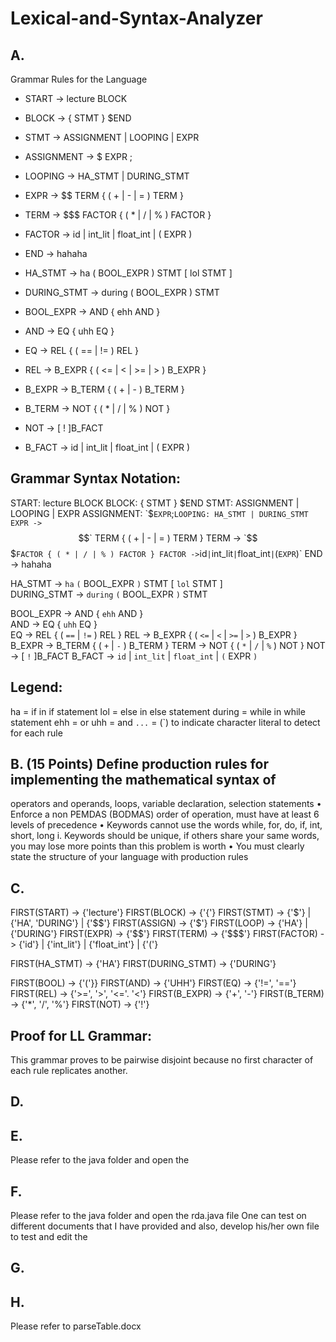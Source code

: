 # Lexical-and-Syntax-Analyzer

## A. 
Grammar Rules for the Language
- START -> lecture BLOCK
- BLOCK -> { STMT } $END
- STMT -> ASSIGNMENT | LOOPING | EXPR
- ASSIGNMENT -> $ EXPR ;
- LOOPING -> HA_STMT | DURING_STMT
- EXPR -> $$ TERM { ( + | - | = ) TERM }
- TERM -> $$$ FACTOR { ( * | / | % ) FACTOR }
- FACTOR -> id | int_lit | float_int | ( EXPR )
- END -> hahaha

- HA_STMT -> ha ( BOOL_EXPR ) STMT [ lol STMT ]     
- DURING_STMT -> during ( BOOL_EXPR ) STMT                

- BOOL_EXPR -> AND { ehh AND }  
- AND -> EQ { uhh EQ }          
- EQ -> REL { ( == | != ) REL }
- REL -> B_EXPR { ( <= | < | >= | > ) B_EXPR }
- B_EXPR -> B_TERM { ( + | - ) B_TERM }
- B_TERM -> NOT { ( * | / | % ) NOT }
- NOT -> [ ! ]B_FACT
- B_FACT -> id | int_lit | float_int | ( EXPR )

## Grammar Syntax Notation:
START: lecture BLOCK
BLOCK: { STMT } $END
STMT: ASSIGNMENT | LOOPING | EXPR
ASSIGNMENT: `$` EXPR `;`
LOOPING: HA_STMT | DURING_STMT
EXPR -> `$$` TERM { ( + | - | = ) TERM }
TERM -> `$$$` FACTOR { ( * | / | % ) FACTOR }
FACTOR -> `id` | `int_lit` | `float_int` | `(` EXPR `)`
END -> hahaha

HA_STMT -> `ha` `(` BOOL_EXPR `)` STMT [ `lol` STMT ]     
DURING_STMT -> `during` `(` BOOL_EXPR `)` STMT                

BOOL_EXPR -> AND { `ehh` AND }  
AND -> EQ { `uhh` EQ }          
EQ -> REL { ( `==` | `!=` ) REL }
REL -> B_EXPR { ( `<=` | `<` | `>=` | `>` ) B_EXPR }
B_EXPR -> B_TERM { ( `+` | `-` ) B_TERM }
TERM -> NOT { ( `*` | `/` | `%` ) NOT }
NOT -> [ `!` ]B_FACT
B_FACT -> `id` | `int_lit` | `float_int` | `(` EXPR `)`

## Legend: 
ha = if in if statement
lol = else in else statement 
during = while in while statement
ehh = or 
uhh = and
`...` = (`) to indicate character literal to detect for each rule

## B. (15 Points) Define production rules for implementing the mathematical syntax of
operators and operands, loops, variable declaration, selection statements
• Enforce a non PEMDAS (BODMAS) order of operation, must have at least
6 levels of precedence
• Keywords cannot use the words while, for, do, if, int, short, long
i. Keywords should be unique, if others share your same words, you
may lose more points than this problem is worth
• You must clearly state the structure of your language with production
rules


## C. 
FIRST(START) -> {'lecture'}
FIRST(BLOCK) -> {'{'}
FIRST(STMT) -> {'$'} | {'HA', 'DURING'} | {'$$'}
FIRST(ASSIGN) -> {'$'}
FIRST(LOOP) -> {'HA'} | {'DURING'}
FIRST(EXPR) -> {'$$'}
FIRST(TERM) -> {'$$$'}
FIRST(FACTOR) -> {'id'} | {'int_lit'} | {'float_int'} | {'('}

FIRST(HA_STMT) -> {'HA'}
FIRST(DURING_STMT) -> {'DURING'}

FIRST(BOOL) ->  {'('}}
FIRST(AND) -> {'UHH'}
FIRST(EQ) ->  {'!=', '=='}
FIRST(REL) -> {'>=', '>', '<='. '<'}
FIRST(B_EXPR) -> {'+', '-'}
FIRST(B_TERM) -> {'*', '/', '%'}
FIRST(NOT) -> {'!'}

## Proof for LL Grammar: 
This grammar proves to be pairwise disjoint because no first character of each rule replicates another.

## D.

## E.
Please refer to the java folder and open the 

## F.
Please refer to the java folder and open the rda.java file
One can test on different documents that I have provided and also, develop his/her own file to test 
and edit the 

## G.


## H. 
Please refer to parseTable.docx




